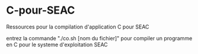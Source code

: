 # C-pour-SEAC
Ressources pour la compilation d'application C pour SEAC

entrez la commande "./co.sh [nom du fichier]" pour compiler un programme en C pour le systeme d'exploitation SEAC
